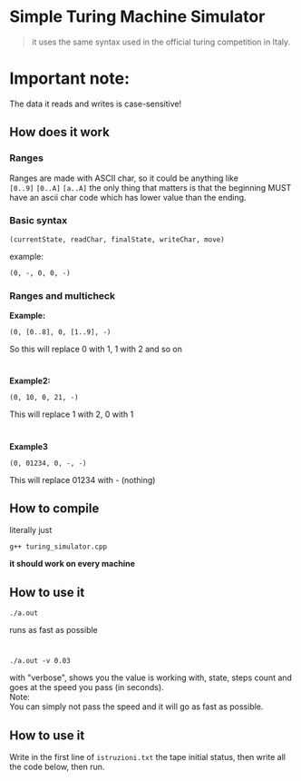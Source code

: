# Simple Turing Machine Simulator

> it uses the same syntax used in the official turing competition in Italy.

# Important note:

The data it reads and writes is case-sensitive!

## How does it work

### Ranges

Ranges are made with ASCII char, so it could be anything like <br>
`[0..9]`
`[0..A]`
`[a..A]`
the only thing that matters is that the beginning MUST have an ascii char code which has lower value than the ending.

### Basic syntax

```
(currentState, readChar, finalState, writeChar, move)
```

example:

```
(0, -, 0, 0, -)
```

### Ranges and multicheck

**Example:**

```
(0, [0..8], 0, [1..9], -)
```

So this will replace 0 with 1, 1 with 2 and so on

#

**Example2:**

```
(0, 10, 0, 21, -)
```

This will replace 1 with 2, 0 with 1

#

**Example3**

```
(0, 01234, 0, -, -)
```

This will replace 01234 with - (nothing)

## How to compile

literally just

```
g++ turing_simulator.cpp
```

**it should work on every machine**

## How to use it

```
./a.out
```

runs as fast as possible

#

```
./a.out -v 0.03
```

with "verbose", shows you the value is working with, state, steps count and goes at the speed you pass (in seconds). <br>
Note: <br>
You can simply not pass the speed and it will go as fast as possible.

## How to use it

Write in the first line of `istruzioni.txt` the tape initial status, then write all the code below, then run.
